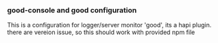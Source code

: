 ### good-console and good configuration
This is a configuration for logger/server monitor 'good', its a hapi plugin. there are vereion issue,
so this should work with provided npm file
